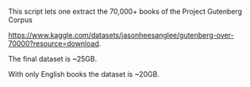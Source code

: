 This script lets one extract the 70,000+ books of the Project Gutenberg Corpus

https://www.kaggle.com/datasets/jasonheesanglee/gutenberg-over-70000?resource=download.

The final dataset is ~25GB.

With only English books the dataset is ~20GB.
